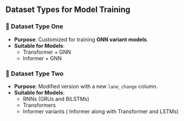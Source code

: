 ## Dataset Types for Model Training

### 📘 Dataset Type One
- **Purpose**: Customized for training **GNN variant models**.
- **Suitable for Models**:
  - Transformer + GNN
  - Informer + GNN

### 📗 Dataset Type Two
- **Purpose**: Modified version with a new `lane_change` column.
- **Suitable for Models**:
  - RNNs (GRUs and BiLSTMs)
  - Transformers
  - Informer variants ( Informer along with Transformer and LSTMs)
